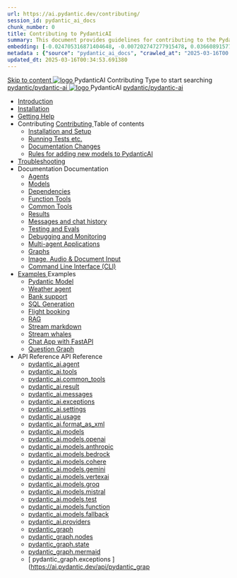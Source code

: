 ```yaml
---
url: https://ai.pydantic.dev/contributing/
session_id: pydantic_ai_docs
chunk_number: 0
title: Contributing to PydanticAI
summary: This document provides guidelines for contributing to the PydanticAI project, including sections on installation and setup, running tests, and making documentation changes.
embedding: [-0.024705316871404648, -0.007202747277915478, 0.03660891577601433, -0.02211076021194458, 0.009929170832037926, 0.0027905746828764677, -0.032503243535757065, 0.02547513134777546, -0.0023557725362479687, 0.030450407415628433, 0.016493970528244972, -0.07652518153190613, -0.01732080802321434, -0.031020639464259148, 0.027570733800530434, 0.010157263837754726, -0.030222315341234207, 0.011967751197516918, -0.004330202005803585, 0.06306769698858261, 0.05602532997727394, 0.008425182662904263, 0.019459178671240807, 0.011875089257955551, 0.008838601410388947, 0.013920797035098076, 0.0003955987049266696, 0.047985054552555084, 0.008090171962976456, -0.042225707322359085, 0.026358989998698235, -0.015553087927401066, -0.035839103162288666, -0.003774225478991866, 0.021526271477341652, 0.0151824364438653, -0.011354751884937286, 0.01312247198075056, -0.010171519592404366, 0.034727148711681366, 0.01790529675781727, -0.050208959728479385, 0.03931752219796181, 0.01134762354195118, -0.06894109398126602, 0.0007306102197617292, 0.00010736405965872109, 0.017691459506750107, -0.007605473976582289, -0.01098410040140152, -0.07886313647031784, 0.008760194294154644, -0.03886133432388306, -0.009394577704370022, -0.01676483079791069, -0.008161450736224651, -0.032303664833307266, 0.020628156140446663, -0.008724555373191833, -0.03946007788181305, 0.009137973189353943, -0.009273403324186802, -0.006728741806000471, 0.058505840599536896, -0.04504835605621338, -0.00705306138843298, -0.0731608122587204, 0.01214594952762127, -0.07281867414712906, -0.0246055256575346, 0.0343565009534359, 0.03475566208362579, -0.02433466538786888, -0.06380899995565414, -0.020628156140446663, -0.029623571783304214, 0.03543994203209877, 0.1054929867386818, -0.00793335773050785, -0.06774360686540604, -0.009166484698653221, 0.03592463955283165, 0.0031416239216923714, -0.016052041202783585, -0.025902803987264633, -0.030906593427062035, -0.018732132390141487, -0.0013391550164669752, -0.021084342151880264, -0.03372924402356148, -0.020143458619713783, -0.004868358839303255, -0.04137035831809044, -0.003175481455400586, 0.08080192655324936, 0.004283870570361614, 0.00841805525124073, 0.0021312434691935778, -0.002997283823788166, 0.009971938095986843, 0.022923341020941734, -0.048156123608350754, -0.058505840599536896, 0.03469863906502724, 0.03352966159582138, -0.0020047230646014214, 0.016408436000347137, -0.015239459462463856, -0.010157263837754726, 0.006611131597310305, -0.11512991040945053, -0.024933408945798874, -0.029024826362729073, 0.01901724934577942, -0.06814276427030563, -0.0053886957466602325, 0.012224355712532997, 0.010249926708638668, 0.008118683472275734, -0.05824923515319824, -0.036152731627225876, 0.001696441206149757, 0.030108269304037094, 0.01724952831864357, 0.0467875637114048, 0.004098544828593731, -0.012381169945001602, -0.038433659821748734, -0.05799262970685959, -0.01923108659684658, 0.02037155069410801, -0.001332918182015419, 0.029823152348399162, -0.022067992016673088, -0.01051365863531828, -0.01759166829288006, -0.039688173681497574, 0.00328061799518764, -0.043195102363824844, 0.038262590765953064, 0.04020138084888458, -0.022951852530241013, -0.015624366700649261, 0.0397166833281517, -0.032645802944898605, 0.004037958104163408, -0.023821456357836723, -0.011582844890654087, -0.04057203233242035, 0.019829830154776573, 0.03626677766442299, 0.024947665631771088, -0.02939547784626484, -0.025974083691835403, -0.0386047288775444, 0.019387900829315186, 0.027100292965769768, 0.03079254738986492, 0.016223110258579254, -0.04872635379433632, -0.008596252650022507, 0.06626100093126297, -0.041598450392484665, -0.01794806309044361, -0.03187599033117294, -0.004002318251878023, -0.05479932948946953, -0.016750575974583626, -0.056909188628196716, -0.05200519040226936, -0.01867510937154293, -0.03350115194916725, -0.012687670066952705, -1.562013494549319e-05, 0.016950156539678574, -0.02540385164320469, -0.0291531290858984, -0.021084342151880264, -0.014669227413833141, -0.0421401709318161, -0.02835480310022831, 0.00013375957496464252, -0.059304166585206985, -0.03238919749855995, -0.0016777304699644446, -0.015781180933117867, -0.011361879296600819, 0.020628156140446663, -0.02755647897720337, 0.0647783949971199, 0.014369855634868145, 0.02849736250936985, 0.0499238446354866, 0.03016529232263565, 0.0308210588991642, -0.03176194056868553, 0.0664890930056572, -0.007035241927951574, 0.021925434470176697, 0.014469645917415619, -0.006400858052074909, 0.001025527250021696, 0.023365270346403122, 0.01645120419561863, 0.003432085970416665, -0.032018546015024185, 0.01683611050248146, -8.776232425589114e-05, -0.01906001567840576, -0.037777893245220184, 0.031220221891999245, -0.06112890690565109, 0.013949309475719929, 0.0029260048177093267, -0.024519991129636765, 0.0038918359205126762, -0.06848490238189697, 0.013336309231817722, -0.005955364089459181, 0.0363808237016201, -0.03766384720802307, 0.05237584188580513, 0.03498375415802002, -0.008859985508024693, -0.012965657748281956, 0.010406740941107273, 0.04961021617054939, -0.058505840599536896, 0.02300887554883957, 0.022438643500208855, 0.01714973896741867, 0.015125413425266743, -0.023408038541674614, -0.0029028390999883413, 0.011140914633870125, -0.06129997968673706, 0.014498157426714897, -0.005385132040828466, 0.017406342551112175, -0.010599194094538689, 0.011953495442867279, -0.005773602519184351, 0.007284718565642834, 0.028967803344130516, 0.022538434714078903, 0.003282400080934167, -0.017192505300045013, -0.03355817496776581, 0.033615197986364365, 0.03923198580741882, 0.05317416787147522, -0.016707807779312134, 0.014540924690663815, -0.00011939239630009979, -0.004454940091818571, -0.022852061316370964, -0.03050743043422699, -0.0045190914534032345, -0.04148440435528755, 0.020970294252038002, -0.01947343535721302, 0.022481409832835197, -0.025674711912870407, -0.017092714086174965, -0.007805055472999811, -0.013592913746833801, -0.032474733889102936, 0.029509523883461952, -0.046388402581214905, -0.03817705810070038, 0.030421895906329155, 0.03161938488483429, 0.06586183607578278, -0.01610906422138214, -0.040286917239427567, 0.018732132390141487, -0.0018675109604373574, 0.03914644941687584, 0.013600042089819908, -0.001743663684464991, 0.00853922963142395, -0.005770038813352585, 0.05018044635653496, 0.014262937009334564, -0.004098544828593731, 0.04276742786169052, -0.005149911157786846, -0.02595982886850834, -0.0025713916402310133, -0.010335461236536503, 0.0233937818557024, 0.018546806648373604, 0.0328453853726387, -0.040286917239427567, 0.03501226752996445, -0.009829380549490452, 0.0692262053489685, 0.012687670066952705, 0.029652083292603493, -0.01431996002793312, 0.051663052290678024, 0.013086832128465176, -0.017434854060411453, -0.0131367277354002, -0.003521184902638197, 0.006821404676884413, -0.011932112276554108, -0.008403799496591091, 0.0549703985452652, -0.041598450392484665, -0.031676407903432846, 0.017791248857975006, -0.01628013327717781, -0.03620975464582443, -0.027784571051597595, -0.03318752348423004, 0.063866026699543, -0.017377831041812897, 0.045247938483953476, -0.027912873774766922, -0.06580481678247452, -0.04693012312054634, 0.03358668461441994, 0.01915980689227581, -0.05993141978979111, -0.0017418815987184644, 0.01700717955827713, -0.0038847080431878567, -0.01742059923708439, -0.017962319776415825, 0.024947665631771088, -0.03258877992630005, -0.009244891814887524, 0.027827339246869087, -0.0199581328779459, -0.025047456845641136, -0.017848271876573563, 0.017762737348675728, -0.015909483656287193, 0.02919589728116989, -0.05314565449953079, -0.04903998225927353, -0.044307053089141846, -0.016878876835107803, -0.010577809996902943, 0.011497309431433678, 0.00698534632101655, 0.038747288286685944, -0.002247071824967861, 0.002006505150347948, -0.003419612068682909, -0.004957457538694143, 0.0027905746828764677, 0.029937198385596275, -0.02280929498374462, -0.001235800446011126, -0.002175792818889022, -0.015367762185633183, -0.0233937818557024, 0.020357295870780945, -0.06819979101419449, -0.007840694859623909, -0.002658708253875375, 0.00926627591252327, -0.011461670510470867, 0.01129772886633873, -0.01431996002793312, -0.011112403124570847, 0.01821892336010933, -0.008104427717626095, 0.007726648356765509, 0.0012758949305862188, -0.005937544628977776, -0.02189692296087742, -0.024106573313474655, -0.03370073065161705, -0.029096106067299843, 0.0007609038148075342, -0.004166260361671448, 0.024947665631771088, 0.012402554042637348, -0.001124426955357194, 0.006219096481800079, 0.009016798809170723, 0.046217333525419235, 0.008917008526623249, -0.006347398739308119, 0.008446566760540009, -0.008446566760540009, 0.05890500172972679, 0.05574021115899086, -0.02099880576133728, -0.011761042289435863, 0.0021472813095897436, 0.018475528806447983, 0.004045085981488228, -0.006903375498950481, 0.0077622877433896065, 0.06791467219591141, 0.01884618028998375, -0.002124115591868758, 0.002968772314488888, -0.0250617116689682, 0.007555578835308552, -0.00182207056786865, 0.031220221891999245, 0.05839179456233978, 0.029252920299768448, -0.0038205566816031933, -0.021996712312102318, 0.03737873211503029, -0.018732132390141487, 0.01652248203754425, -0.03800598531961441, -0.02825501374900341, -0.04998086765408516, 0.018789155408740044, 0.032018546015024185, 0.020000899210572243, 0.029138874262571335, -0.01894596964120865, -0.08034574240446091, -0.03549696505069733, -0.02252417802810669, -0.0802316889166832, 0.05306012183427811, 0.05844881758093834, -0.02280929498374462, 0.005410079378634691, -0.05525551363825798, 4.234977677697316e-05, 0.016679296270012856, 0.053886957466602325, -0.0027032578364014626, 0.021055830642580986, -0.02429189905524254, 0.010641961358487606, 0.023864224553108215, 0.011369007639586926, 0.010991228744387627, 0.03478417545557022, -0.049097005277872086, -0.03752128779888153, 0.03293091803789139, -0.00656123599037528, -0.025917060673236847, 0.004686597269028425, -0.027185827493667603, -0.017192505300045013, -0.021911177784204483, 0.010420996695756912, 0.005221189931035042, -0.0032752722036093473, 0.012153076939284801, -0.02102731727063656, -0.05206221342086792, 0.0705377459526062, -0.005623916629701853, 0.05642449110746384, -0.008981159888207912, 0.05240435525774956, 0.018717877566814423, -0.05505593493580818, 0.032332174479961395, -0.004315946251153946, -0.020357295870780945, 0.02252417802810669, -0.0024787287693470716, 0.0004878159670624882, 0.001535172457806766, 0.024035293608903885, -0.040828637778759, -0.019444923847913742, -0.0123027628287673, -0.016565250232815742, -0.03064998984336853, 0.02665836177766323, 0.02491915412247181, -0.02530406042933464, -0.00567381177097559, 0.025589177384972572, -0.028625663369894028, -0.005467102862894535, 0.02109859697520733, 0.01613757573068142, 0.07059476524591446, -0.007890590466558933, -0.043508727103471756, 0.008532101288437843, 0.013835262507200241, -0.019117040559649467, 0.012488088570535183, 0.05762197822332382, -0.01867510937154293, 0.024691060185432434, 0.015253715217113495, -0.04236826300621033, -0.001355192856863141, -0.020970294252038002, -0.010791647247970104, -0.008339648135006428, -0.012630647048354149, -0.014006332494318485, 0.03737873211503029, -0.0018853307701647282, -0.029595058411359787, 0.008688915520906448, -0.008731682784855366, -0.011732530780136585, 0.034413523972034454, -0.04849826171994209, -0.021013062447309494, 0.0029937198851257563, 0.02092752791941166, 0.02620217762887478, 0.03820556774735451, -0.003849068423733115, 0.02895354852080345, 0.0004515082109719515, 0.0040557775646448135, 0.02228182926774025, -0.04022989422082901, -0.008261241018772125, 0.00591616053134203, 0.005342364311218262, -0.02453424781560898, -0.027542222291231155, -0.02658708393573761, -0.023236967623233795, -0.01539627369493246, 0.017163993790745735, -0.0034285220317542553, 0.020870504900813103, -0.01154007762670517, -0.07641113549470901, 0.013657065108418465, 0.007295410148799419, -0.00012473833339754492, -0.029937198385596275, -0.02221054956316948, -0.00614425353705883, 0.01722101680934429, -0.024006782099604607, 0.013557273894548416, 0.004772132262587547, 0.016009273007512093, 0.010371101088821888, 0.0014772581635043025, -0.007862078957259655, 0.02242438681423664, 0.07555578649044037, -0.017064202576875687, 0.014548053033649921, -0.027756059542298317, 0.01732080802321434, 0.02193968929350376, -0.01325790211558342, -0.022966107353568077, 0.025945572182536125, -0.002124115591868758, 0.00591616053134203, -0.01759166829288006, 0.013792495243251324, 0.020228993147611618, -0.024933408945798874, 0.042567845433950424, 0.027827339246869087, -0.015039877966046333, -0.03820556774735451, -0.0043123820796608925, -0.003075690707191825, -0.008909880183637142, -0.018332969397306442, -0.010527915321290493, -0.008425182662904263, -0.005837753880769014, -0.008831473998725414, -0.022538434714078903, -0.013942181132733822, -0.0038775799330323935, -0.03541142866015434, -0.02516150288283825, -0.002680092118680477, 0.017406342551112175, -0.04855528473854065, 0.0096511822193861, -0.0062333522364497185, -0.0007377380970865488, 0.01254511158913374, 0.01860383152961731, 0.02600259520113468, -0.014362727291882038, -0.008859985508024693, -0.025175757706165314, -0.014711994677782059, 3.232615927117877e-05, 0.046559471637010574, -0.017891040071845055, -0.04484877362847328, 0.02387847937643528, -0.0012732219183817506, -0.040629055351018906, -0.009971938095986843, 0.020072178915143013, -0.008004636503756046, 0.0010531478328630328, 0.0019387899665161967, 0.006899811327457428, -0.017049947753548622, -0.013956436887383461, -0.010192903690040112, -0.014569437131285667, 0.0009934516856446862, -0.04114226624369621, -0.00949436891824007, 0.026615595445036888, -0.051491983234882355, 0.02648729272186756, 0.05203370377421379, -0.04695863276720047, -0.007904846221208572, 0.0015690299915149808, 0.00878157839179039, -0.002453781198710203, 0.0007315012044273317, -0.0001127099894802086, -0.010834414511919022, -0.050722166895866394, -0.025974083691835403, -0.006133561953902245, -0.030592966824769974, 0.03387180343270302, 0.04199761152267456, 0.021611806005239487, -0.014305704273283482, 0.004843411035835743, -0.004162696190178394, -0.027570733800530434, 0.011247833259403706, -0.02988017536699772, 0.012623518705368042, 0.030535941943526268, -0.01093420572578907, -0.025033200159668922, 0.03689403459429741, -0.027984153479337692, -0.008753066882491112, 0.0055205621756613255, 0.007940485142171383, -0.01166125200688839, 0.00030939560383558273, 0.003312693675979972, 0.017577411606907845, -0.003100638510659337, 0.022552689537405968, -0.013543018139898777, -0.004144876264035702, -0.0308210588991642, -0.02325122430920601, 0.02985166385769844, -0.05924714356660843, 0.024448711425065994, 0.02613089792430401, -0.026073874905705452, -0.027257107198238373, 0.03019380383193493, 0.02700050175189972, 0.046046264469623566, 0.008881368674337864, 0.018561063334345818, -0.025275548920035362, 0.028825245797634125, 0.026045363396406174, 0.036637429147958755, -0.0037385858595371246, -0.006468573119491339, 0.015082646161317825, -0.05368737503886223, -0.008232729509472847, 0.027200084179639816, -0.022623969241976738, 0.010656217113137245, -0.08188536763191223, 0.014783273451030254, 0.060444630682468414, -0.0229375958442688, 0.012331274338066578, 0.022338852286338806, 0.004494143649935722, 0.028369059786200523, 0.018204668536782265, -0.022552689537405968, 0.01105538010597229, 0.0012126347282901406, 0.002981245983392, 0.009565647691488266, -0.018076365813612938, 0.01894596964120865, -0.015667134895920753, -0.12271400541067123, -0.03181896731257439, 0.002817304339259863, -0.00531741650775075, -0.005174858495593071, -0.020243247970938683, 0.006361654493957758, -0.0017142610158771276, 0.014740506187081337, 0.03541142866015434, -0.03854770585894585, -0.021283922716975212, 0.015111157670617104, -0.014220169745385647, 0.015610110945999622, -0.00855348538607359, 0.01116229873150587, 0.013685576617717743, 0.018389994278550148, -0.015567343682050705, -0.02970910631120205, -0.039659660309553146, 0.019002992659807205, -0.010784519836306572, 0.011311984620988369, -0.0025999031495302916, -0.02832629159092903, -0.0166222732514143, 0.021184131503105164, -0.02600259520113468, -0.013022681698203087, -0.004476324189454317, -0.00033322954550385475, 0.012309891171753407, -0.01057068258523941, 0.001035328139550984, -0.01787678524851799, -0.04647393524646759, 0.032674312591552734, -0.03352966159582138, 0.011511566117405891, -0.014277192763984203, -0.01676483079791069, -0.007940485142171383, -0.012744693085551262, -0.025603432208299637, -0.0390038937330246, 0.01171114668250084, 0.05936118960380554, -0.019872598350048065, -0.009608414955437183, 0.0009426653850823641, 0.012331274338066578, -0.00280661229044199, -0.013250774703919888, 0.0035318767186254263, -0.006154945585876703, -0.0031398418359458447, 0.014148890040814877, -0.012324146926403046, 0.0049111261032521725, 0.00020269978267606348, 0.009337554685771465, -0.02784159407019615, 0.035069290548563004, 0.004283870570361614, -0.016779087483882904, 0.029110360890626907, -0.010157263837754726, -0.016978668048977852, -0.002731769345700741, -0.007755159866064787, -0.0021864846348762512, 0.001573484856635332, 0.020385807380080223, 0.023165689781308174, -0.027228595688939095, 0.01516818068921566, -0.02922440879046917, 0.012202972546219826, -0.002562481677159667, -0.012088925577700138, -0.011354751884937286, 0.0001589299936313182, -0.010021833702921867, 0.003492673160508275, -0.015581599436700344, 0.002770972903817892, -0.036951057612895966, -0.04490579664707184, -0.032018546015024185, -0.05428611859679222, 0.006974654737859964, 0.004640265833586454, -0.007733776234090328, 0.007961869239807129, -0.0376923605799675, 0.009779484942555428, -0.10190052539110184, -0.006511340849101543, -0.003474853467196226, -0.002311222953721881, 0.05223328247666359, -0.02724285051226616, 0.008125810883939266, 0.03501226752996445, -0.009095205925405025, -0.02249566651880741, 0.0020760020706802607, -0.0006401748978532851, -0.03179045394062996, -0.0005279104225337505, 0.02537534013390541, -0.026187920942902565, 0.04501984268426895, -0.011632740497589111, 0.02453424781560898, -0.004536911379545927, -0.02037155069410801, 0.0016474368749186397, 0.005178422667086124, 0.032474733889102936, -0.050380028784275055, -0.0012491652742028236, 0.002115205628797412, 0.019601738080382347, 0.03352966159582138, 0.014669227413833141, -0.03438501060009003, -0.03988775238394737, -0.018888946622610092, 0.026045363396406174, -0.01134762354195118, 0.04693012312054634, -0.0007292737136594951, 0.030764035880565643, 0.00975097343325615, -0.011761042289435863, 0.005962491966784, -0.023023132234811783, 0.014312831684947014, 0.022395875304937363, 0.02561768889427185, 0.0012001609429717064, -0.011262089014053345, 0.0018782027764245868, -0.005894776899367571, 0.027855850756168365, 0.01877490058541298, 0.04105672985315323, -0.010549298487603664, 0.018275946378707886, 0.025902803987264633, 0.028796734288334846, -0.04450663551688194, 0.009743845090270042, 0.0006076538702473044, 0.004287434741854668, -0.005050120409578085, 0.0006063173641450703, -0.015923738479614258, -0.019031504169106483, -0.03780640661716461, -0.004629573784768581, -0.033472638577222824, 0.000606762885581702, -0.02416359633207321, -0.00621196860447526, -0.012930018827319145, 0.030707012861967087, -0.005160602740943432, -0.01384951826184988, -0.022581201046705246, 0.006739433854818344, 0.012388298287987709, 0.010784519836306572, -0.0002554908278398216, -0.04139886796474457, 0.045105379074811935, -0.022780783474445343, -0.029823152348399162, 0.03367222100496292, -0.018233180046081543, 0.0017561374697834253, -0.010093112476170063, -0.031676407903432846, 0.006846352014690638, -0.006664590444415808, 0.021754363551735878, -0.020015155896544456, 0.005773602519184351, 0.003266362240538001, -0.022609712556004524, 0.009216380305588245, -0.015139669179916382, 0.013785366900265217, 0.011269217357039452, 0.0038455044850707054, 0.040172871202230453, 0.019687272608280182, -0.011098147369921207, 0.02787010557949543, -0.015538832172751427, 0.03350115194916725, -0.01766294799745083, -0.04935361072421074, -0.016636528074741364, 0.031533848494291306, 0.013428972102701664, 0.025560665875673294, 0.004900434520095587, -0.016052041202783585, -0.024691060185432434, -0.015382017940282822, 0.053459282964468, 0.008596252650022507, -0.05040854215621948, 0.0031255860812962055, 0.02568896673619747, -0.012559367343783379, -0.022723758593201637, 0.04884039983153343, -0.007598346099257469, -0.008482206612825394, -0.008653275668621063, -0.0003174144949298352, -0.018732132390141487, -0.008396671153604984, 0.023122921586036682, 0.006949706934392452, -0.04470621794462204, 0.040942683815956116, -0.012680541723966599, -0.011140914633870125, 0.03806300833821297, -0.02808394283056259, 0.002441307296976447, 0.003717202227562666, 0.007498555351048708, -0.0045190914534032345, -0.009408833459019661, -0.015496063977479935, -0.047528866678476334, -0.008817218244075775, -0.007612601853907108, -0.01732080802321434, -0.002514368388801813, -0.011982006952166557, 0.036295291036367416, -0.02269524708390236, -0.011447414755821228, 0.026401758193969727, -0.002981245983392, 0.02724285051226616, -0.009551391936838627, -0.05268947035074234, -0.018418505787849426, -0.002462690928950906, -0.02322271279990673, 0.04060054197907448, -0.0061086141504347324, -0.04020138084888458, -0.000587606627959758, -0.012958530336618423, -0.01213169377297163, -0.01630864478647709, -0.017762737348675728, 0.0036191935651004314, -0.008817218244075775, 0.008532101288437843, 0.03492673113942146, 0.03652338311076164, 0.023621875792741776, 0.08696043491363525, 0.04852677509188652, 0.003300219774246216, -0.023450804874300957, 0.028383314609527588, -0.015524575486779213, -0.02054261974990368, 0.00639373017475009, 0.013706960715353489, 0.046416912227869034, -0.009815124794840813, -0.0014692393597215414, 0.02131243422627449, -0.018518295139074326, 0.02658708393573761, 0.038889847695827484, -0.005652428139001131, -0.016707807779312134, 0.053459282964468, -0.014968599192798138, 0.01235978677868843, 0.03575357049703598, 0.005320980679243803, 0.004993096925318241, -0.006571928039193153, 0.012459577061235905, 0.024377433583140373, 0.008810089901089668, -0.012245739810168743, 0.0008103536092676222, 0.028768222779035568, -0.009202124550938606, -0.024733828380703926, 0.028896525502204895, 0.02249566651880741, -0.01057068258523941, 0.0030079756397753954, 0.013307797722518444, 0.0009266276028938591, -0.024249130859971046, 0.03016529232263565, -0.022481409832835197, 4.94498381158337e-05, -0.021198388189077377, -0.0049218181520700455, -0.02114136517047882, -0.024206362664699554, -0.012958530336618423, 0.013179494999349117, 0.015082646161317825, 0.010549298487603664, 0.011483053676784039, 0.01201051939278841, 0.02315143309533596, 0.011026868596673012, -0.008995415642857552, 0.02082773670554161, -0.030222315341234207, -0.0077836718410253525, 0.029309943318367004, -0.00698534632101655, 0.027584990486502647, 0.017919551581144333, 0.01693590171635151, -0.010763135738670826, -0.007063753437250853, 0.023479316383600235, 0.0036370132584124804, -0.027114547789096832, 0.007384508848190308, 0.017933808267116547, 0.02842608280479908, 0.040172871202230453, 0.002922440879046917, -0.02825501374900341, -0.006653898861259222, 0.028939291834831238, 0.025631943717598915, -0.004797079600393772, 0.023023132234811783, -0.015923738479614258, 0.037122126668691635, 0.002305877162143588, -0.011254960671067238, 0.007241950836032629, 0.006596875376999378, 0.03159087151288986, 0.006411550100892782, -0.004387225024402142, -0.01867510937154293, -0.030764035880565643, 0.003104202449321747, -0.007434404455125332, 0.028967803344130516, 0.0170784592628479, -0.021825643256306648, 0.03190449997782707, -0.004811335355043411, -0.0014344907831400633, -0.016394179314374924, -0.02020048163831234, -0.012758948840200901, -0.029994221404194832, 0.0032859640195965767, -0.027827339246869087, -0.044934310019016266, 0.006411550100892782, -0.0017400996293872595, -0.012744693085551262, 0.021996712312102318, -0.030592966824769974, -0.021683085709810257, -0.03703659027814865, -0.0032930918969213963, 0.011689763516187668, 0.01081303134560585, 0.017962319776415825, 0.0038241208530962467, -0.013949309475719929, -0.010577809996902943, 0.011775298044085503, -0.0006579947075806558, -0.0024609090760350227, 0.014548053033649921, -0.027998408302664757, 0.013371949084103107, 0.012088925577700138, -0.0049966610968112946, 0.010114496573805809, 0.013350564986467361, -0.011810937896370888, 0.0039702425710856915, -0.07566983252763748, 0.03886133432388306, 0.021754363551735878, -0.03449905663728714, -0.014006332494318485, 0.010356845334172249, 0.010478019714355469, 0.00925202015787363, 0.02107008546590805, -0.053231190890073776, -0.024462968111038208, -0.02883950062096119, 0.002845815848559141, 0.01072749588638544, 0.025418106466531754, 0.018375737592577934, 0.009180741384625435, 0.010078856721520424, -0.03703659027814865, -0.00021250065765343606, 0.009587031789124012, 0.01360716950148344, -0.013999204151332378, 0.015196692198514938, 0.013436099514365196, -0.00759121822193265, 0.016408436000347137, -0.05602532997727394, 0.002710385713726282, -0.0656907707452774, -0.01613757573068142, -0.004041521809995174, -0.04205463454127312, 0.0015850677154958248, -0.015538832172751427, -0.008596252650022507, -0.01870362088084221, 0.015324994921684265, -0.015695646405220032, 0.010549298487603664, 0.009323298931121826, -0.012887251563370228, -0.008681787177920341, 0.09106610715389252, -0.0067216139286756516, -0.026316223666071892, 0.026387501507997513, 0.012110309675335884, 0.02256694622337818, 0.007291846442967653, 0.009843636304140091, 0.0014558745315298438, -0.023792944848537445, -0.02641601301729679, 0.037749383598566055, 0.01925959810614586, -0.011504437774419785, 0.01152582187205553, -0.013058320619165897, 8.703839557711035e-05, 0.013920797035098076, 0.02620217762887478, 0.0010531478328630328, 0.015296483412384987, 0.029937198385596275, -0.039060916751623154, -0.019074272364377975, 0.01635141298174858, -0.001981557346880436, 0.018375737592577934, -0.024976177141070366, 0.032474733889102936, 0.03358668461441994, 0.0075270673260092735, -0.04946765676140785, -0.0071742357686161995, 0.004693725146353245, -0.01915980689227581, 0.025902803987264633, 0.002036798745393753, -0.013407588005065918, -0.01201051939278841, 0.0025428798981010914, 0.02956654690206051, 0.005730835255235434, -0.016023529693484306, -0.009415961802005768, 0.007598346099257469, 0.015253715217113495, 0.036951057612895966, -0.01954471319913864, 0.008859985508024693, 0.005235445685684681, -0.02881098911166191, 0.021740108728408813, -0.006661026738584042, -0.009900659322738647, -0.006996038369834423, -0.017933808267116547, -0.009294787421822548, 0.06266853958368301, 0.03079254738986492, 0.025018945336341858, -0.03227515146136284, 0.020314527675509453, 0.0034267401788383722, 0.029766129329800606, -0.012416809797286987, -0.05636746808886528, 0.0010014706058427691, -0.005445719230920076, 0.013642809353768826, 0.04490579664707184, -0.015196692198514938, 0.020742202177643776, 0.010998356156051159, 0.015096901915967464, 0.015766924247145653, 0.025418106466531754, -0.0076411133632063866, 0.0102570541203022, 0.02402103878557682, 0.028340548276901245, -0.0044478122144937515, -0.012088925577700138, -0.008631892502307892, 0.02665836177766323, -0.0262734554708004, -0.03367222100496292, 0.022082248702645302, 0.004016574006527662, -0.029623571783304214, 0.014612204395234585, 0.0025535717140883207, 0.014248681254684925, -0.01724952831864357, 0.032503243535757065, 0.010121623985469341, 0.03244622051715851, -0.01722101680934429, 0.020870504900813103, 0.0056453002616763115, 0.026701129972934723, 0.013578657992184162, 0.007117212750017643, -0.056909188628196716, 0.017605923116207123, -0.010748879984021187, 0.009743845090270042, -0.005559765268117189, -0.008817218244075775, -0.018332969397306442, 0.023265480995178223, 0.03846217319369316, 0.011718275025486946, 0.0057165795005857944, 0.002756717149168253, -0.019288109615445137, 0.015111157670617104, -0.022680992260575294, 0.003702946472913027, -0.032816872000694275, -0.01908852905035019, 0.012331274338066578, -0.018561063334345818, -0.011853705160319805, -0.01777699403464794, 0.008838601410388947, 0.02232459746301174, 0.010884310118854046, -0.02075645700097084, -0.010820158757269382, -0.008859985508024693, -0.008688915520906448, 0.01923108659684658, -0.0028707634191960096, -0.008938392624258995, -0.008859985508024693, -0.008382415398955345, 0.016565250232815742, -0.011311984620988369, -0.039688173681497574, 0.013543018139898777, 0.004511963576078415, 0.029252920299768448, 0.0151824364438653, -0.02752796746790409, -0.005053684115409851, -0.025917060673236847, 0.010349716991186142, -0.003795609110966325, -0.016964413225650787, -0.002516150241717696, -0.008981159888207912, -0.0016091244760900736, 0.017335062846541405, 0.02516150288283825, 0.02034303918480873, -0.055797237902879715, 0.02457701414823532, -0.031533848494291306, -0.01853255182504654, -0.009309043176472187, -0.0024662548676133156, 0.00495389336720109, -0.018332969397306442, -0.006596875376999378, 0.017434854060411453, 0.008567741140723228, 0.016565250232815742, 0.0170784592628479, 0.021854154765605927, 0.0005537490942515433, 0.013158111833035946, -0.024348922073841095, 0.0032449786085635424, 0.019359389320015907, 0.021526271477341652, -0.018589574843645096, -0.0029634262900799513, -0.0031540978234261274, 0.011611356399953365, -0.004561858717352152, -0.016052041202783585, -0.015082646161317825, 0.01261639129370451, -0.01710697077214718, -0.011033996008336544, 0.015738412737846375, -0.02211076021194458, -0.006764381192624569, -0.003296655835583806, -0.03518333658576012, -0.008653275668621063, -0.005217626225203276, 0.020186224952340126, 0.010413868352770805, 0.00867465976625681, 0.04179803282022476, 0.004576114472001791, -0.009672566317021847, 0.008802961558103561, 0.003973806742578745, -0.022652480751276016, 0.011397519148886204, -0.005748654715716839, -0.002696129959076643, -0.030906593427062035, 0.022267574444413185, 0.009544264525175095, 0.010670472867786884, -0.012117438018321991, 0.002608813112601638, -0.008154322393238544, -0.01046376395970583, -0.0010299822315573692, 0.018275946378707886, 0.018489783629775047, 0.0027246414683759212, 0.008439438417553902, 0.00977235659956932, 0.01603778451681137, -0.023792944848537445, -0.011632740497589111, 0.007904846221208572, 0.0035568242892622948, -0.016950156539678574, 0.01843276061117649, 0.0005025172722525895, 0.021526271477341652, -0.009815124794840813, -0.005973184015601873, 0.03372924402356148, 0.02637324668467045, -0.018233180046081543, -0.005281777121126652, -0.004782823845744133, -0.011326240375638008, -0.028440339490771294, -0.015752669423818588, 0.004098544828593731, 0.028140967711806297, -0.01228850707411766, -0.020870504900813103, 0.019658761098980904, -0.005541945807635784, 0.016166087239980698, -0.025674711912870407, -0.0008802962256595492, 0.00758409034460783, -0.0052033704705536366, -0.031990036368370056, 0.0123027628287673, 0.0011279908940196037, 0.02308015525341034, -0.006001695524901152, -0.042083147913217545, 0.004536911379545927, -0.033643707633018494, 0.0031291500199586153, -0.0032592343632131815, -0.007306102197617292, 0.007177799940109253, -0.04005882143974304, 0.005941108334809542, 0.01117655448615551, 0.0008611399680376053, 0.0018835488008335233, 0.029595058411359787, -0.040144357830286026, -0.0007136814529076219, -0.05206221342086792, -0.020214736461639404, 0.01273756567388773, 0.02356485277414322, 0.002457345137372613, -0.002248853910714388, -0.0009177176980301738, 0.008140066638588905, 0.02232459746301174, 0.006165637169033289, -0.00042878801468759775, -0.03338710591197014, 0.016265878453850746, -0.0013462830102071166, -0.005320980679243803, -0.01129772886633873, 0.022410131990909576, 0.02530406042933464, -0.002193612512201071, -0.010442379862070084, 0.021326690912246704, 0.00020882532407995313, 0.044763240963220596, 0.018689366057515144, 0.024477224797010422, -0.01628013327717781, 0.02530406042933464, 0.03948859125375748, -0.00035216304240748286, 0.011675507761538029, 0.005495614372193813, 0.001431817770935595, -0.00759121822193265, -0.021226899698376656, 0.03954561427235603, 0.017092714086174965, 0.008346776477992535, 0.03561101108789444, 0.007092264946550131, 0.02317994460463524, -0.040800124406814575, 0.03190449997782707, 0.01072749588638544, 0.0011057162191718817, 0.011518693529069424, -0.014177401550114155, 0.015011366456747055, 0.040629055351018906, -0.007541323080658913, 0.01742059923708439, -0.015239459462463856, 0.006261864211410284, 0.014070483855903149, -0.011041124351322651, 0.018147645518183708, 0.0035550424363464117, 0.031505338847637177, 0.018546806648373604, -0.04020138084888458, -0.008104427717626095, 0.010748879984021187, -0.0011511566117405891, 0.017064202576875687, -0.0011146260658279061, 0.04068607836961746, -0.013158111833035946, 0.016251621767878532, -0.00770526472479105, -0.013799622654914856, 0.018888946622610092, 0.024078061804175377, 0.004408609122037888, -0.033928826451301575, 0.005495614372193813, -0.009708206169307232, -0.022680992260575294, 0.006593311671167612, 0.0026034670881927013, 0.0071849278174340725, 0.008503589779138565, -0.005641736555844545, -0.006728741806000471, 0.011326240375638008, 0.016536738723516464, 0.025247037410736084, -0.011511566117405891, -0.002623068867251277, 0.002188266720622778, -0.02429189905524254, 0.004062905441969633, -0.040172871202230453, 0.008639019913971424, -0.0064507536590099335, -0.00705306138843298, -0.004212591331452131, 0.01683611050248146, -6.654566823272035e-05, 0.026316223666071892, 0.00032676986302249134, -0.03016529232263565, -0.0011306637898087502, -0.010064600966870785, 0.01589522697031498, 0.0006219096831046045, 0.04348021745681763, -0.019387900829315186, -0.01846127212047577, -0.025289805606007576, -0.025874292477965355, 0.015766924247145653, 0.023336758837103844, -0.0399162657558918, 0.01898873783648014, -0.01846127212047577, 0.024477224797010422, 0.007259770762175322, 0.01628013327717781, 0.0014897320652380586, -0.0076411133632063866, 0.013649936765432358, -0.010506531223654747]
metadata : {"source": "pydantic_ai_docs", "crawled_at": "2025-03-16T00:34:53.689817", "url_path": "/contributing/", "chunk_size": 5000}
updated_dt: 2025-03-16T00:34:53.691380
---
```

[ Skip to content ](https://ai.pydantic.dev/contributing/#installation-and-setup)
[ ![logo](https://ai.pydantic.dev/img/logo-white.svg) ](https://ai.pydantic.dev/ "PydanticAI")
PydanticAI 
Contributing 
Type to start searching
[ pydantic/pydantic-ai  ](https://github.com/pydantic/pydantic-ai "Go to repository")
[ ![logo](https://ai.pydantic.dev/img/logo-white.svg) ](https://ai.pydantic.dev/ "PydanticAI") PydanticAI 
[ pydantic/pydantic-ai  ](https://github.com/pydantic/pydantic-ai "Go to repository")
  * [ Introduction  ](https://ai.pydantic.dev/)
  * [ Installation  ](https://ai.pydantic.dev/install/)
  * [ Getting Help  ](https://ai.pydantic.dev/help/)
  * Contributing  [ Contributing  ](https://ai.pydantic.dev/contributing/) Table of contents 
    * [ Installation and Setup  ](https://ai.pydantic.dev/contributing/#installation-and-setup)
    * [ Running Tests etc.  ](https://ai.pydantic.dev/contributing/#running-tests-etc)
    * [ Documentation Changes  ](https://ai.pydantic.dev/contributing/#documentation-changes)
    * [ Rules for adding new models to PydanticAI  ](https://ai.pydantic.dev/contributing/#new-model-rules)
  * [ Troubleshooting  ](https://ai.pydantic.dev/troubleshooting/)
  * Documentation  Documentation 
    * [ Agents  ](https://ai.pydantic.dev/agents/)
    * [ Models  ](https://ai.pydantic.dev/models/)
    * [ Dependencies  ](https://ai.pydantic.dev/dependencies/)
    * [ Function Tools  ](https://ai.pydantic.dev/tools/)
    * [ Common Tools  ](https://ai.pydantic.dev/common_tools/)
    * [ Results  ](https://ai.pydantic.dev/results/)
    * [ Messages and chat history  ](https://ai.pydantic.dev/message-history/)
    * [ Testing and Evals  ](https://ai.pydantic.dev/testing-evals/)
    * [ Debugging and Monitoring  ](https://ai.pydantic.dev/logfire/)
    * [ Multi-agent Applications  ](https://ai.pydantic.dev/multi-agent-applications/)
    * [ Graphs  ](https://ai.pydantic.dev/graph/)
    * [ Image, Audio & Document Input  ](https://ai.pydantic.dev/input/)
    * [ Command Line Interface (CLI)  ](https://ai.pydantic.dev/cli/)
  * [ Examples  ](https://ai.pydantic.dev/examples/)
Examples 
    * [ Pydantic Model  ](https://ai.pydantic.dev/examples/pydantic-model/)
    * [ Weather agent  ](https://ai.pydantic.dev/examples/weather-agent/)
    * [ Bank support  ](https://ai.pydantic.dev/examples/bank-support/)
    * [ SQL Generation  ](https://ai.pydantic.dev/examples/sql-gen/)
    * [ Flight booking  ](https://ai.pydantic.dev/examples/flight-booking/)
    * [ RAG  ](https://ai.pydantic.dev/examples/rag/)
    * [ Stream markdown  ](https://ai.pydantic.dev/examples/stream-markdown/)
    * [ Stream whales  ](https://ai.pydantic.dev/examples/stream-whales/)
    * [ Chat App with FastAPI  ](https://ai.pydantic.dev/examples/chat-app/)
    * [ Question Graph  ](https://ai.pydantic.dev/examples/question-graph/)
  * API Reference  API Reference 
    * [ pydantic_ai.agent  ](https://ai.pydantic.dev/api/agent/)
    * [ pydantic_ai.tools  ](https://ai.pydantic.dev/api/tools/)
    * [ pydantic_ai.common_tools  ](https://ai.pydantic.dev/api/common_tools/)
    * [ pydantic_ai.result  ](https://ai.pydantic.dev/api/result/)
    * [ pydantic_ai.messages  ](https://ai.pydantic.dev/api/messages/)
    * [ pydantic_ai.exceptions  ](https://ai.pydantic.dev/api/exceptions/)
    * [ pydantic_ai.settings  ](https://ai.pydantic.dev/api/settings/)
    * [ pydantic_ai.usage  ](https://ai.pydantic.dev/api/usage/)
    * [ pydantic_ai.format_as_xml  ](https://ai.pydantic.dev/api/format_as_xml/)
    * [ pydantic_ai.models  ](https://ai.pydantic.dev/api/models/base/)
    * [ pydantic_ai.models.openai  ](https://ai.pydantic.dev/api/models/openai/)
    * [ pydantic_ai.models.anthropic  ](https://ai.pydantic.dev/api/models/anthropic/)
    * [ pydantic_ai.models.bedrock  ](https://ai.pydantic.dev/api/models/bedrock/)
    * [ pydantic_ai.models.cohere  ](https://ai.pydantic.dev/api/models/cohere/)
    * [ pydantic_ai.models.gemini  ](https://ai.pydantic.dev/api/models/gemini/)
    * [ pydantic_ai.models.vertexai  ](https://ai.pydantic.dev/api/models/vertexai/)
    * [ pydantic_ai.models.groq  ](https://ai.pydantic.dev/api/models/groq/)
    * [ pydantic_ai.models.mistral  ](https://ai.pydantic.dev/api/models/mistral/)
    * [ pydantic_ai.models.test  ](https://ai.pydantic.dev/api/models/test/)
    * [ pydantic_ai.models.function  ](https://ai.pydantic.dev/api/models/function/)
    * [ pydantic_ai.models.fallback  ](https://ai.pydantic.dev/api/models/fallback/)
    * [ pydantic_ai.providers  ](https://ai.pydantic.dev/api/providers/)
    * [ pydantic_graph  ](https://ai.pydantic.dev/api/pydantic_graph/graph/)
    * [ pydantic_graph.nodes  ](https://ai.pydantic.dev/api/pydantic_graph/nodes/)
    * [ pydantic_graph.state  ](https://ai.pydantic.dev/api/pydantic_graph/state/)
    * [ pydantic_graph.mermaid  ](https://ai.pydantic.dev/api/pydantic_graph/mermaid/)
    * [ pydantic_graph.exceptions  ](https://ai.pydantic.dev/api/pydantic_grap